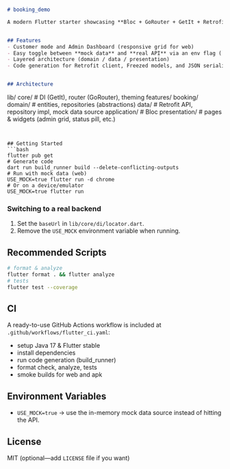 ```markdown

# booking_demo

A modern Flutter starter showcasing **Bloc + GoRouter + GetIt + Retrofit (Dio) + Freezed + Build Runner**. It includes a customer flow and a web-friendly admin dashboard to demonstrate real-world patterns (web hot reload, isolated widget previews, and clean data layers).


## Features
- Customer mode and Admin Dashboard (responsive grid for web)
- Easy toggle between **mock data** and **real API** via an env flag (`USE_MOCK=true`)
- Layered architecture (domain / data / presentation)
- Code generation for Retrofit client, Freezed models, and JSON serialization


## Architecture
```
lib/
core/ # DI (GetIt), router (GoRouter), theming
features/
booking/
domain/ # entities, repositories (abstractions)
data/ # Retrofit API, repository impl, mock data source
application/ # Bloc
presentation/ # pages & widgets (admin grid, status pill, etc.)
```


## Getting Started
```bash
flutter pub get
# Generate code
dart run build_runner build --delete-conflicting-outputs
# Run with mock data (web)
USE_MOCK=true flutter run -d chrome
# Or on a device/emulator
USE_MOCK=true flutter run
```


### Switching to a real backend
1. Set the `baseUrl` in `lib/core/di/locator.dart`.
2. Remove the `USE_MOCK` environment variable when running.


## Recommended Scripts
```bash
# format & analyze
flutter format . && flutter analyze
# tests
flutter test --coverage
```


## CI
A ready-to-use GitHub Actions workflow is included at `.github/workflows/flutter_ci.yaml`:
- setup Java 17 & Flutter stable
- install dependencies
- run code generation (build_runner)
- format check, analyze, tests
- smoke builds for web and apk


## Environment Variables
- `USE_MOCK=true` → use the in-memory mock data source instead of hitting the API.


## License
MIT (optional—add `LICENSE` file if you want)
```